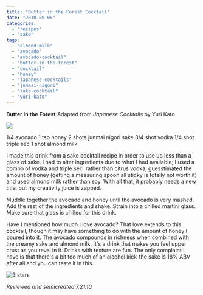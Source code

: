 ```yaml
---
title: "Butter in the Forest Cocktail"
date: "2010-08-05"
categories:
  - "recipes"
  - "sake"
tags:
  - "almond-milk"
  - "avocado"
  - "avocado-cocktail"
  - "butter-in-the-forest"
  - "cocktail"
  - "honey"
  - "japanese-cocktails"
  - "junmai-nigori"
  - "sake-cocktail"
  - "yuri-kato"
---
```


**Butter in the Forest** Adapted from _Japanese Cocktails_ by Yuri Kato

![](http://www.thegourmez.com/gourmez/photos/butterforest.jpg)

1/4 avocado 1 tsp honey 2 shots junmai nigori sake 3/4 shot vodka 1/4 shot triple sec 1 shot almond milk

I made this drink from a sake cocktail recipe in order to use up less than a glass of sake. I had to alter ingredients due to what I had available; I used a combo of vodka and triple sec  rather than citrus vodka, guesstimated the amount of honey (getting a measuring spoon all sticky is totally not worth it) and used almond milk rather than soy. With all that, it probably needs a new title, but my creativity juice is zapped.

Muddle together the avocado and honey until the avocado is very mashed. Add the rest of the ingredients and shake. Strain into a chilled martini glass. Make sure that glass is chilled for this drink.

Have I mentioned how much I love avocado? That love extends to this cocktail, though it may have something to do with the amount of honey I poured into it. The avocado compounds in richness when combined with the creamy sake and almond milk. It's a drink that makes you feel upper crust as you revel in it. Drinks with texture are fun. The only complaint I have is that there's a bit too much of an alcohol kick-the sake is 18% ABV after all and you can taste it in this.




<div class="caption">

![3 stars](http://s3.amazonaws.com/thegourmez-wpmedia/2009/02/rating_avocado1.gif "rating_avocado1")</div>


_Reviewed and semicreated 7.21.10._
